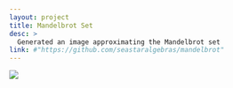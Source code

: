 ```yaml
---
layout: project
title: Mandelbrot Set
desc: >
  Generated an image approximating the Mandelbrot set
link: #"https://github.com/seastaralgebras/mandelbrot"
---
```


<img src="{{ site.url }}/assets/images/mandelbrot_2000px_1000steps.png">
